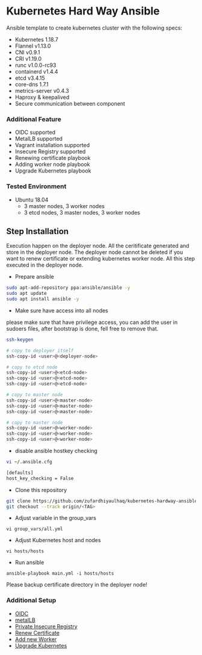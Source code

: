 # Kubernetes Hard Way Ansible
Ansible template to create kubernetes cluster with the following specs:
* Kubernetes 1.18.7
* Flannel v1.13.0
* CNI v0.9.1
* CRI v1.19.0
* runc v1.0.0-rc93
* containerd v1.4.4
* etcd v3.4.15
* core-dns 1.7.1
* metrics-server v0.4.3
* Haproxy & keepalived
* Secure communication between component

### Additional Feature
* OIDC supported
* MetalLB supported
* Vagrant installation supported
* Insecure Registry supported
* Renewing certificate playbook
* Adding worker node playbook
* Upgrade Kubernetes playbook

### Tested Environment
* Ubuntu 18.04
    * 3 master nodes, 3 worker nodes
    * 3 etcd nodes, 3 master nodes, 3 worker nodes

## Step Installation
Execution happen on the deployer node. All the ceritificate generated and store in the deployer node. The deployer node cannot be deleted if you want to renew certificate or extending kubernetes worker node. All this step executed in the deployer node.

* Prepare ansible
```bash
sudo apt-add-repository ppa:ansible/ansible -y
sudo apt update
sudo apt install ansible -y
```
* Make sure have access into all nodes

please make sure that <user> have privilege access, you can add the user in sudoers files, after bootstrap is done, fell free to remove that.
```bash
ssh-keygen

# copy to deployer itself
ssh-copy-id <user>@<deployer-node>

# copy to etcd node
ssh-copy-id <user>@<etcd-node>
ssh-copy-id <user>@<etcd-node>
ssh-copy-id <user>@<etcd-node>

# copy to master node
ssh-copy-id <user>@<master-node>
ssh-copy-id <user>@<master-node>
ssh-copy-id <user>@<master-node>

# copy to master node
ssh-copy-id <user>@<worker-node>
ssh-copy-id <user>@<worker-node>
ssh-copy-id <user>@<worker-node>
```

* disable ansible hostkey checking
```bash
vi ~/.ansible.cfg

[defaults]
host_key_checking = False
```

* Clone this repository
```bash
git clone https://github.com/zufardhiyaulhaq/kubernetes-hardway-ansible.git
git checkout --track origin/<TAG>
```

* Adjust variable in the group_vars
```
vi group_vars/all.yml
```

* Adjust Kubernetes host and nodes
```
vi hosts/hosts
```

* Run ansible
```
ansible-playbook main.yml -i hosts/hosts
```

Please backup certificate directory in the deployer node!

### Additional Setup
* [OIDC](additional_setup/oidc.md)
* [metalLB](additional_setup/metallb.md)
* [Private Insecure Registry](additional_setup/insecure-registry.md)
* [Renew Certificate](renew-certificate.md)
* [Add new Worker](new-worker.md)
* [Upgrade Kubernetes](upgrade-kubernetes.md)
